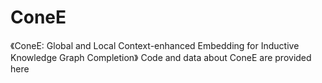# ConeE
《ConeE: Global and Local Context-enhanced Embedding for Inductive Knowledge Graph Completion》
Code and data about ConeE are provided here
